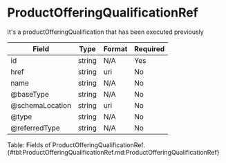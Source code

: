 <!--
    ATTENTION: This file was generated via gradle!
               Do NOT manually edit this file! Any such changes will be overwritten!
-->

# ProductOfferingQualificationRef

It's a productOfferingQualification that has been executed previously

| Field | Type | Format | Required |
|-------|---|--------|---|
| id | string | N/A | Yes |
| href | string | uri | No |
| name | string | N/A | No |
| \@baseType | string | N/A | No |
| \@schemaLocation | string | uri | No |
| \@type | string | N/A | No |
| \@referredType | string | N/A | No |

Table: Fields of ProductOfferingQualificationRef. {#tbl:ProductOfferingQualificationRef.md:ProductOfferingQualificationRef}
